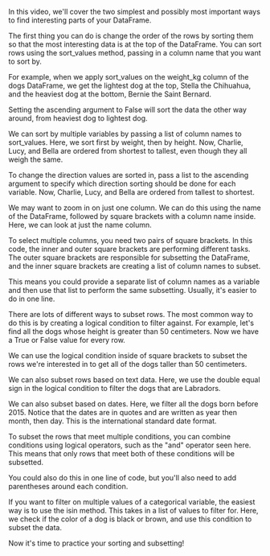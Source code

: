 In this video, we'll cover the two simplest and possibly most important ways to find interesting parts of your DataFrame.

The first thing you can do is change the order of the rows by sorting them so that the most interesting data is at the top of the DataFrame. You can sort rows using the sort_values method, passing in a column name that you want to sort by. 

For example, when we apply sort_values on the weight_kg column of the dogs DataFrame, we get the lightest dog at the top, Stella the Chihuahua, and the heaviest dog at the bottom, Bernie the Saint Bernard.

Setting the ascending argument to False will sort the data the other way around, from heaviest dog to lightest dog.

We can sort by multiple variables by passing a list of column names to sort_values. Here, we sort first by weight, then by height. Now, Charlie, Lucy, and Bella are ordered from shortest to tallest, even though they all weigh the same.

To change the direction values are sorted in, pass a list to the ascending argument to specify which direction sorting should be done for each variable. Now, Charlie, Lucy, and Bella are ordered from tallest to shortest.

We may want to zoom in on just one column. We can do this using the name of the DataFrame, followed by square brackets with a column name inside. Here, we can look at just the name column.

To select multiple columns, you need two pairs of square brackets. In this code, the inner and outer square brackets are performing different tasks. The outer square brackets are responsible for subsetting the DataFrame, and the inner square brackets are creating a list of column names to subset.

This means you could provide a separate list of column names as a variable and then use that list to perform the same subsetting. Usually, it's easier to do in one line.

There are lots of different ways to subset rows. The most common way to do this is by creating a logical condition to filter against. For example, let's find all the dogs whose height is greater than 50 centimeters. Now we have a True or False value for every row.

We can use the logical condition inside of square brackets to subset the rows we're interested in to get all of the dogs taller than 50 centimeters.

We can also subset rows based on text data. Here, we use the double equal sign in the logical condition to filter the dogs that are Labradors.

We can also subset based on dates. Here, we filter all the dogs born before 2015. Notice that the dates are in quotes and are written as year then month, then day. This is the international standard date format.

To subset the rows that meet multiple conditions, you can combine conditions using logical operators, such as the "and" operator seen here. This means that only rows that meet both of these conditions will be subsetted. 

You could also do this in one line of code, but you'll also need to add parentheses around each condition.

If you want to filter on multiple values of a categorical variable, the easiest way is to use the isin method. This takes in a list of values to filter for. Here, we check if the color of a dog is black or brown, and use this condition to subset the data.

Now it's time to practice your sorting and subsetting!

